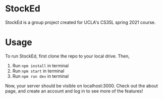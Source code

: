 # StockEd

StockEd is a group project created for UCLA's CS35L spring 2021 course.

# Usage
To run StockEd, first clone the repo to your local drive. Then,
1. Run `npm install` in terminal
2. Run `npm start` in terminal
3. Run `npm run dev` in terminal

Now, your server should be visible on localhost:3000. Check out the about page, and create an account and log in to see more of the features!